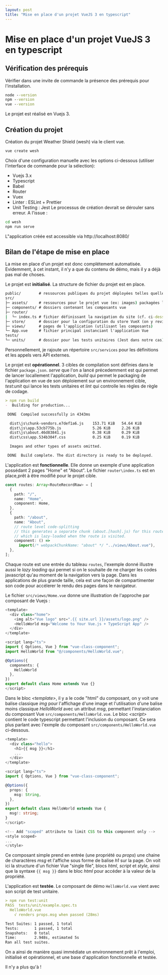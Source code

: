 ```yaml
---
layout: post
title: "Mise en place d'un projet VueJS 3 en typescript"
---
```

# Mise en place d'un projet VueJS 3 en typescript
## Vérification des prérequis
Vérifier dans une invite de commande la présence des prérequis pour l'installation.
```cmd
node --version
npm --version
vue --version
```

Le projet est réalisé en Vuejs 3.

## Création du projet
Création du projet Weather Shield (wesh) via le client vue.
```cmd
vue create wesh
```
Choix d'une configuration manuelle avec les options ci-dessous (utiliser l'interface de commande pour la sélection):
* Vuejs 3.x
* Typescript
* Babel
* Router
* Vuex
* Linter : ESLint + Prettier
* Unit Testing : Jest
Le processus de création devrait se dérouler sans erreur. A l'issue :
```cmd
cd wesh
npm run serve
```
L"application créée est accessible via http://localhost:8080/

## Bilan de l'étape de mise en place
La mise en place d'un projet est donc complétement automatisée. Evidemment, à cet instant, il n'y a que du contenu de démo, mais il y a déjà pas mal de choses.

Le projet est **initialisé**. La structure de fichier du projet est en place.
```cmd
public/        # ressources publiques du projet déployées telles quelles
src/
├─ assets/     # ressources pour le projet vue (ex: images) packagées lors du build
├─ components/ # dossiers contenant les composants vue
├─ router/
|  └─ index.ts # fichier définissant la navigation du site (cf. ci-dessous)
├─ store/      # dossier pour la configuration du store VueX (on y reviendra)
├─ views/      # pages de l'application (utilisant les composants)
└─ App.vue     # fichier principal instanciant l'application Vue
tests/
└─ units/      # dossier pour les tests unitaires (Jest dans notre cas)
```
Personnellement, je rajoute un répertoire `src/services` pour les définitions et les appels vers API externes. 

Le projet est **opérationnel**. 3 cibles de compilation sont définies dans le fichier `package.json`. *serve* que l'on a lancé précedemment est qui permet de lancer locallement l'application, *build* qui permet le packaging de l'application en vue de son déploiement sur un environnement cible, *test:unit* qui lance les tests unitaires et *lint* qui controlle les règles de règle de codage.
```md
> npm run build
-  Building for production...

 DONE  Compiled successfully in 4343ms

  dist\js\chunk-vendors.e7def1a6.js    153.71 KiB   54.64 KiB
  dist\js\app.53cb775b.js              5.26 KiB     2.26 KiB
  dist\js\about.46d83841.js            0.38 KiB     0.29 KiB
  dist\css\app.534b304f.css            0.25 KiB     0.19 KiB

  Images and other types of assets omitted.

 DONE  Build complete. The dist directory is ready to be deployed.

```

L'application est **fonctionnelle**. Elle donne un exemple d'une application possédant 2 pages "Home" et "About". Le fichier `router\index.ts` est en place,prêt à être modifié pour le projet cible. 
```typescript
const routes: Array<RouteRecordRaw> = [
  {
    path: "/",
    name: "Home",
    component: Home,
  },
  {
    path: "/about",
    name: "About",
    // route level code-splitting
    // this generates a separate chunk (about.[hash].js) for this route
    // which is lazy-loaded when the route is visited.
    component: () =>
      import(/* webpackChunkName: "about" */ "../views/About.vue"),
  },
];
```
Chaque route est une entrée du tableau `routes`, l'exemple donné illustre aussi le *lazy loading* qui permet si on le souhaite de ne charger les codes javascript qu'au moment de la navigation vers la page. Dans les applications de plus grande taille, cela est une façon de compartimenter son code pour accélerer le rendu des pages dans le navigateur.

Le fichier `src/views/Home.vue` donne une illustration de l'approche par composant de Vuejs :
```typescript
<template>
  <div class="home">
    <img alt="Vue logo" src=".{{ site.url }}/assets/logo.png" />
    <HelloWorld msg="Welcome to Your Vue.js + TypeScript App" />
  </div>
</template>

<script lang="ts">
import { Options, Vue } from "vue-class-component";
import HelloWorld from "@/components/HelloWorld.vue";

@Options({
  components: {
    HelloWorld
  },
})
export default class Home extends Vue {}
</script>
```
Dans le bloc *\<template\>*, il y a le code "html" du composant, on y voit une balise classique *img* pour l'affichage d'une image et l'utilisation d'une balise moins classique *HelloWorld* avec un attribut *msg*, permettant l'instanciation du composant Vue ``src/components/HelloWorld.vue``. Le bloc *\<script\>* contient le code typescript permettant l'inclusion du composant. Ce sera plus parlant avec l'exmple du composant ``src/components/HelloWorld.vue`` ci-dessous.
```typescript
<template>
  <div class="hello">
    <h1>{{ msg }}</h1>
    ...
  </div>
</template>

<script lang="ts">
import { Options, Vue } from "vue-class-component";

@Options({
  props: {
    msg: String,
  },
})
export default class HelloWorld extends Vue {
  msg!: string;
}
</script>

<!-- Add "scoped" attribute to limit CSS to this component only -->
<style scoped>
...
</style>

```
Ce composant simple prend en entrée (une propriété ou *props*) une chaine de charactères *msg* et l'affiche sous forme de balise *h1* sur la page. On voit ici la structure d'un fichier Vue "single file", blocs *html*, *script* et *style*, ainsi que la syntaxe `{{ msg }}` dans le bloc *html* pour accéder à la valeur de la propriété.

L'application est **testée**. Le composant de démo `HelloWorld.vue` vient avec son script de test unitaire.

```md
> npm run test:unit
PASS  tests/unit/example.spec.ts
  HelloWorld.vue
    √ renders props.msg when passed (28ms)

Test Suites: 1 passed, 1 total
Tests:       1 passed, 1 total
Snapshots:   0 total
Time:        2.948s, estimated 5s
Ran all test suites.
```

On a ainsi de manière quasi immédiate un environnement prêt à l'emploi, initialisé et opérationnel, et une base d'application fonctionnelle et testée. 

Il n'y a plus qu'à !
